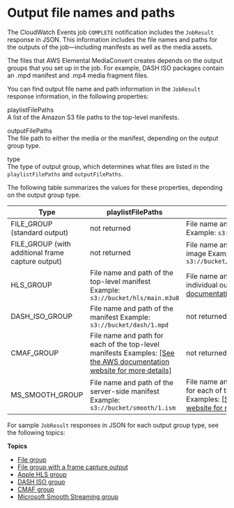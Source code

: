 # Output file names and paths<a name="output-file-names-and-paths"></a>

The CloudWatch Events job `COMPLETE` notification includes the `JobResult` response in JSON\. This information includes the file names and paths for the outputs of the job—including manifests as well as the media assets\.

The files that AWS Elemental MediaConvert creates depends on the output groups that you set up in the job\. For example, DASH ISO packages contain an \.mpd manifest and \.mp4 media fragment files\.

You can find output file name and path information in the `JobResult` response information, in the following properties:

playlistFilePaths  
A list of the Amazon S3 file paths to the top\-level manifests\.

outputFilePaths  
The file path to either the media or the manifest, depending on the output group type\.

type  
The type of output group, which determines what files are listed in the `playlistFilePaths` and `outputFilePaths`\.

The following table summarizes the values for these properties, depending on the output group type\.


| Type | playlistFilePaths | outputFilePaths | 
| --- | --- | --- | 
| FILE\_GROUP \(standard output\) | not returned |  File name and path of the media file Example: `s3://bucket/file/file.mp4`  | 
| FILE\_GROUP \(with additional frame capture output\) | not returned |  File name and path of the final captured image Example: `s3://bucket/frameoutput/file.0000036.jpg`  | 
| HLS\_GROUP |  File name and path of the top\-level manifest Example: `s3://bucket/hls/main.m3u8`  |  File name and path of the manifests for the individual outputs Examples: [\[See the AWS documentation website for more details\]](http://docs.aws.amazon.com/mediaconvert/latest/ug/output-file-names-and-paths.html)  | 
| DASH\_ISO\_GROUP |  File name and path of the manifest Example: `s3://bucket/dash/1.mpd`  | not returned | 
| CMAF\_GROUP |  File name and path for each of the top\-level manifests Examples: [\[See the AWS documentation website for more details\]](http://docs.aws.amazon.com/mediaconvert/latest/ug/output-file-names-and-paths.html)  | not returned | 
| MS\_SMOOTH\_GROUP |  File name and path of the server\-side manifest Example: `s3://bucket/smooth/1.ism`  |  File name and path of the video manifests for each of the individual outputs Examples: [\[See the AWS documentation website for more details\]](http://docs.aws.amazon.com/mediaconvert/latest/ug/output-file-names-and-paths.html)  | 

For sample `JobResult` responses in JSON for each output group type, see the following topics:

**Topics**
+ [File group](file-group.md)
+ [File group with a frame capture output](file-group-with-frame-capture-output.md)
+ [Apple HLS group](apple-hls-group.md)
+ [DASH ISO group](dash-iso-group.md)
+ [CMAF group](cmaf-group.md)
+ [Microsoft Smooth Streaming group](microsoft-smooth-streaming-group.md)